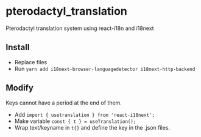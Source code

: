# pterodactyl_translation
 Pterodactyl translation system using react-i18n and i18next

## Install
- Replace files
- Run ```yarn add i18next-browser-languagedetector i18next-http-backend```

## Modify
Keys cannot have a period at the end of them.
- Add ```import { usetranslation } from 'react-i18next';```
- Make variable ```const { t } = useTranslation();```
- Wrap text/keyname in ```t{}``` and define the key in the .json files.
